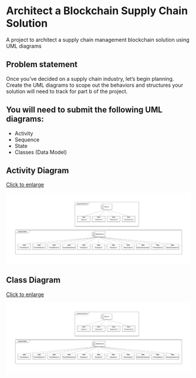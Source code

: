 # Architect a Blockchain Supply Chain Solution
A project to architect a supply chain management blockchain solution using UML diagrams

## Problem statement
Once you’ve decided on a supply chain industry, let’s begin planning. Create the UML diagrams to scope out the behaviors and structures your solution will need to track for part b of the project.

## You will need to submit the following UML diagrams:
- Activity
- Sequence
- State
- Classes (Data Model)

## Activity Diagram
<a href="https://github.com/jaydeepw/nanodegree-blockchain-project6-architect-blockchain/blob/master/images/class-diag.png?raw=true">Click to enlarge</a>

<img src="https://github.com/jaydeepw/nanodegree-blockchain-project6-architect-blockchain/blob/master/images/class-diag.png?raw=true"
     alt="Class diagram" />

## Class Diagram
<a href="https://github.com/jaydeepw/nanodegree-blockchain-project6-architect-blockchain/blob/master/images/class-diag.png?raw=true">Click to enlarge</a>

<img src="https://github.com/jaydeepw/nanodegree-blockchain-project6-architect-blockchain/blob/master/images/class-diag.png?raw=true"
     alt="Class diagram" />
